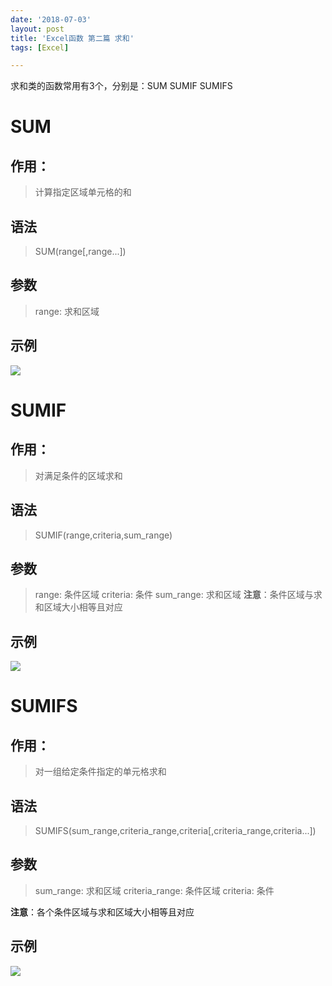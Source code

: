 ```yaml
---
date: '2018-07-03'
layout: post
title: 'Excel函数 第二篇 求和'
tags: [Excel]

---
```


求和类的函数常用有3个，分别是：SUM SUMIF SUMIFS

# SUM
## 作用：
> 计算指定区域单元格的和

## 语法
> SUM(range[,range...])

## 参数
> range: 求和区域

## 示例
![](http://ww1.sinaimg.cn/large/006r5hvWgy1ft3ib5ljvej30h505t0sv.jpg)

# SUMIF
## 作用：
> 对满足条件的区域求和

## 语法
> SUMIF(range,criteria,sum_range)

## 参数
> range: 条件区域
> criteria: 条件
> sum_range: 求和区域
> **注意**：条件区域与求和区域大小相等且对应

## 示例
![](http://ww1.sinaimg.cn/large/006yaRPsgy1ft5oibuvxpj30qh07ejs4.jpg)

# SUMIFS
## 作用：
> 对一组给定条件指定的单元格求和

## 语法
> SUMIFS(sum_range,criteria_range,criteria[,criteria_range,criteria...])

## 参数
> sum_range: 求和区域
> criteria_range: 条件区域
> criteria: 条件

**注意**：各个条件区域与求和区域大小相等且对应

## 示例
![](http://ww1.sinaimg.cn/large/006r5hvWgy1ft3ipi85jwj30uo07eq3p.jpg)
